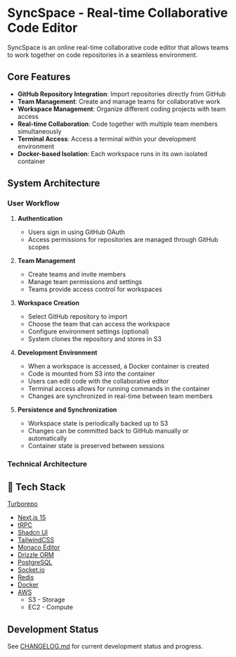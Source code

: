 # SyncSpace - Real-time Collaborative Code Editor

SyncSpace is an online real-time collaborative code editor that allows teams to work together on code repositories in a seamless environment.

## Core Features

- **GitHub Repository Integration**: Import repositories directly from GitHub
- **Team Management**: Create and manage teams for collaborative work
- **Workspace Management**: Organize different coding projects with team access
- **Real-time Collaboration**: Code together with multiple team members simultaneously
- **Terminal Access**: Access a terminal within your development environment
- **Docker-based Isolation**: Each workspace runs in its own isolated container

## System Architecture

### User Workflow

1. **Authentication**
   - Users sign in using GitHub OAuth
   - Access permissions for repositories are managed through GitHub scopes

2. **Team Management**
   - Create teams and invite members
   - Manage team permissions and settings
   - Teams provide access control for workspaces

3. **Workspace Creation**
   - Select GitHub repository to import
   - Choose the team that can access the workspace
   - Configure environment settings (optional)
   - System clones the repository and stores in S3

4. **Development Environment**
   - When a workspace is accessed, a Docker container is created
   - Code is mounted from S3 into the container
   - Users can edit code with the collaborative editor
   - Terminal access allows for running commands in the container
   - Changes are synchronized in real-time between team members

5. **Persistence and Synchronization**
   - Workspace state is periodically backed up to S3
   - Changes can be committed back to GitHub manually or automatically
   - Container state is preserved between sessions

### Technical Architecture

## 🚀 Tech Stack
[Turborepo](https://turborepo.dev/) 
- [Next.js 15](https://nextjs.org/)
- [tRPC](https://trpc.io/)
- [Shadcn UI](https://ui.shadcn.com/)
- [TailwindCSS](https://tailwindcss.com/)
- [Monaco Editor](https://microsoft.github.io/monaco-editor/)
- [Drizzle ORM](https://orm.drizzle.team/)
- [PostgreSQL](https://www.postgresql.org/)
- [Socket.io](https://socket.io/)
- [Redis](https://redis.io/)
- [Docker](https://docker.com/)
- [AWS](https://aws.amazon.com/)
  - S3 - Storage
  - EC2 - Compute

## Development Status

See [CHANGELOG.md](./CHANGELOG.md) for current development status and progress.
